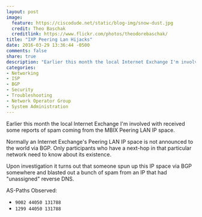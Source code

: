 ```yaml
---
layout: post
image:
  feature: https://ciscodude.net/static/blog-img/snow-dust.jpg
  credit: Theo Baschak
  creditlink: https://www.flickr.com/photos/theodorebaschak/
title: "IXP Peering Lan Hijacks"
date: 2016-03-29 13:36:44 -0500
comments: false
share: true
description: "Earlier this month the local Internet Exchange I'm involved with received some reports of spam coming from the MBIX Peering LAN IP space."
categories: 
- Networking
- ISP
- BGP
- Security
- Troubleshooting
- Network Operator Group
- System Administration
---
```

Earlier this month the local Internet Exchange I'm involved with received some reports of spam coming from the MBIX Peering LAN IP space.

<script src="https://stat.ripe.net/widgets/widget_api.js"></script>

Normally an Internet Exchange's Peering LAN IP space is not announced to the world via BGP. Only participants who have a next-hop in that particular network need to know about its existence. 

Upon investigation it turns out that someone spun up this IP space via BGP somewhere and blasted out a bunch of spam from an IP that had "unassigned" reverse DNS.

AS-Paths Observed:

*	`9002 44050 131788`
*	`1299 44050 131788`

<div class="statwdgtauto"><script>ripestat.init("bgplay",{"ignoreReannouncements":"true","rrcs":"0,1,6,7,11,14","resource":"206.72.208.0/24","starttime":"2016-03-17T15:00:00","endtime":"2016-03-19T15:00:00","instant":"null","type":"bgp"},null,{"size": "medium","show_controls":"yes","disable":[]})</script></div>

<div class="statwdgtauto"><script>ripestat.init("bgp-update-activity",{"starttime":"2016-03-17T15:00:00","endtime":"2016-03-19T15:00:00","resource":"206.72.208.0/24"},null,{"size": "medium","show_controls":"yes","disable":[]})</script></div>


